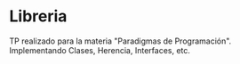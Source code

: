 # Libreria
TP realizado para la materia "Paradigmas de Programación". Implementando Clases, Herencia, Interfaces, etc.
